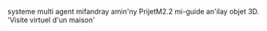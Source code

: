 systeme multi agent mifandray amin'ny PrijetM2.2 mi-guide an'ilay objet 3D. 'Visite virtuel d'un maison'

